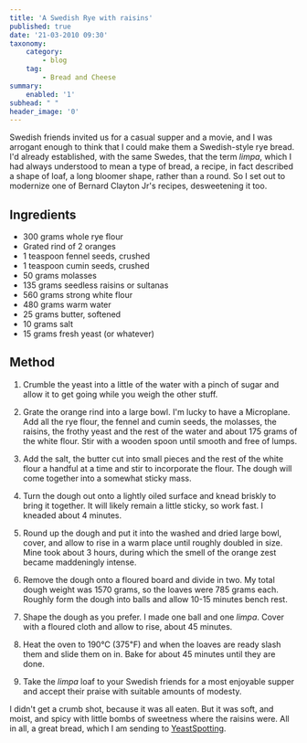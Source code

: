 ```yaml
---
title: 'A Swedish Rye with raisins'
published: true
date: '21-03-2010 09:30'
taxonomy:
    category:
        - blog
    tag:
        - Bread and Cheese
summary:
    enabled: '1'
subhead: " "
header_image: '0'
---
```


Swedish friends invited us for a casual supper and a movie, and I was arrogant enough to think that I could make them a Swedish-style rye bread. I'd already established, with the same Swedes, that the term _limpa_, which I had always understood to mean a type of bread, a recipe, in fact described a shape of loaf, a long bloomer shape, rather than a round. So I set out to modernize one of Bernard Clayton Jr's recipes, desweetening it too. 

## Ingredients

* 300 grams whole rye flour
* Grated rind of 2 oranges
* 1 teaspoon fennel seeds, crushed
* 1 teaspoon cumin seeds, crushed
* 50 grams molasses
* 135 grams seedless raisins or sultanas
* 560 grams strong white flour
* 480 grams warm water
* 25 grams butter, softened
* 10 grams salt
* 15 grams fresh yeast (or whatever)    

## Method

  1. Crumble the yeast into a little of the water with a pinch of sugar and allow it to get going while you weigh the other stuff.

  2. Grate the orange rind into a large bowl. I'm lucky to have a Microplane. Add all the rye flour, the fennel and cumin seeds, the molasses, the raisins, the frothy yeast and the rest of the water and about 175 grams of the white flour. Stir with a wooden spoon until smooth and free of lumps.

  3. Add the salt, the butter cut into small pieces and the rest of the white flour a handful at a time and stir to incorporate the flour. The dough will come together into a somewhat sticky mass.

  4. Turn the dough out onto a lightly oiled surface and knead briskly to bring it together. It will likely remain a little sticky, so work fast. I kneaded about 4 minutes.

  5. Round up the dough and put it into the washed and dried large bowl, cover, and allow to rise in a warm place until roughly doubled in size. Mine took about 3 hours, during which the smell of the orange zest became maddeningly intense.

  6. Remove the dough onto a floured board and divide in two. My total dough weight was 1570 grams, so the loaves were 785 grams each. Roughly form the dough into balls and allow 10-15 minutes bench rest.

  7. Shape the dough as you prefer. I made one ball and one _limpa_. Cover with a floured cloth and allow to rise, about 45 minutes.

  8. Heat the oven to 190℃ (375℉) and when the loaves are ready slash them and slide them on in. Bake for about 45 minutes until they are done.

  9. Take the _limpa_ loaf to your Swedish friends for a most enjoyable supper and accept their praise with suitable amounts of modesty.

I didn't get a crumb shot, because it was all eaten. But it was soft, and moist, and spicy with little bombs of sweetness where the raisins were. All in all, a great bread, which I am sending to [YeastSpotting](http://www.wildyeastblog.com/category/yeastspotting/).
